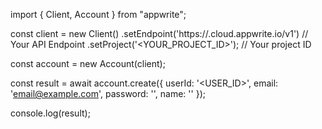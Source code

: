 import { Client, Account } from "appwrite";

const client = new Client()
    .setEndpoint('https://<REGION>.cloud.appwrite.io/v1') // Your API Endpoint
    .setProject('<YOUR_PROJECT_ID>'); // Your project ID

const account = new Account(client);

const result = await account.create({
    userId: '<USER_ID>',
    email: 'email@example.com',
    password: '',
    name: '<NAME>'
});

console.log(result);
